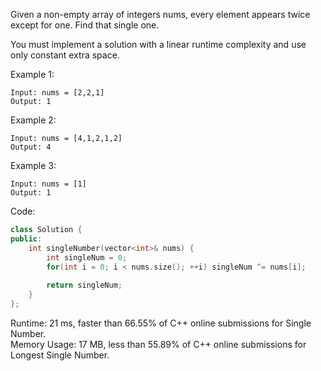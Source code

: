Given a non-empty array of integers nums, every element appears twice except for one. Find that single one.  

You must implement a solution with a linear runtime complexity and use only constant extra space.  

Example 1:  
```
Input: nums = [2,2,1]
Output: 1
```
Example 2:  
```
Input: nums = [4,1,2,1,2]
Output: 4
```
Example 3:  
```
Input: nums = [1]
Output: 1
```

Code:  
```c++
class Solution {
public:
    int singleNumber(vector<int>& nums) {
        int singleNum = 0;
        for(int i = 0; i < nums.size(); ++i) singleNum ^= nums[i];
        
        return singleNum;
    }
};
```

Runtime: 21 ms, faster than 66.55% of C++ online submissions for Single Number.  
Memory Usage: 17 MB, less than 55.89% of C++ online submissions for Longest Single Number.  
